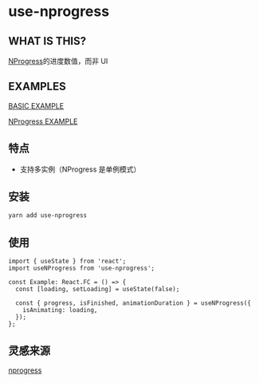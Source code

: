 # use-nprogress

## WHAT IS THIS?

[NProgress](https://github.com/rstacruz/nprogress)的进度数值，而非 UI

## EXAMPLES

[BASIC EXAMPLE](https://codesandbox.io/s/holy-feather-quz0v)

[NProgress EXAMPLE](https://codesandbox.io/s/amazing-hooks-gk7qd?file=/src/App.tsx)

## 特点

- 支持多实例（NProgress 是单例模式）

## 安装

```bash
yarn add use-nprogress
```

## 使用

```tsx
import { useState } from 'react';
import useNProgress from 'use-nprogress';

const Example: React.FC = () => {
  const [loading, setLoading] = useState(false);

  const { progress, isFinished, animationDuration } = useNProgress({
    isAnimating: loading,
  });
};
```

## 灵感来源

[nprogress](https://github.com/rstacruz/nprogress)
